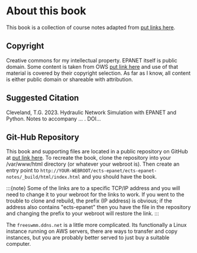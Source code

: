 # About this book

This book is a collection of course notes adapted from [put links here]().

## Copyright

Creative commons for my intellectual property.  EPANET itself is public domain.  Some content is taken from OWS [put link here]() and use of that material is covered by their copyright selection.  As far as I know, all content is either public domain or shareable with attribution.  

## Suggested Citation

Cleveland, T.G. 2023. Hydraulic Network Simulation with EPANET and Python.  Notes to accompany ... . DOI...

## Git-Hub Repository

This book and supporting files are located in a public repository on GitHub at [put link here]().  To recreate the book, clone the repository into your /var/www/html directory (or whatever your webroot is). Then create an entry point to `http://YOUR-WEBROOT/ects-epanet/ects-epanet-notes/_build/html/index.html`  and you should have the book. 

:::{note}
Some of the links are to a specific TCP/IP address and you will need to change it to your webroot for the links to work.  If you went to the trouble to clone and rebuild, the prefix (IP address) is obvious; if the address also contains "ects-epanet" then you have the file in the repository and changing the prefix to your webroot will restore the link.
:::

The `freeswmm.ddns.net` is a little more complicated.  Its functionally a Linux instance running on AWS servers, there are ways to transfer and copy instances, but you are probably better served to just buy a suitable computer.


